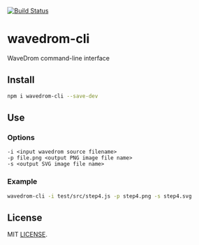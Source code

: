 [![Build Status](https://travis-ci.org/wavedrom/cli.svg?branch=master)](https://travis-ci.org/wavedrom/cli)

# wavedrom-cli

WaveDrom command-line interface

## Install

```sh
npm i wavedrom-cli --save-dev
```

## Use

### Options

```
-i <input wavedrom source filename>
-p file.png <output PNG image file name>
-s <output SVG image file name>
```

### Example

```sh
wavedrom-cli -i test/src/step4.js -p step4.png -s step4.svg
```

## License

MIT [LICENSE](https://github.com/wavedrom/cli/blob/master/LICENSE).
